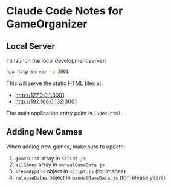 # Claude Code Notes for GameOrganizer

## Local Server
To launch the local development server:
```bash
npx http-server -p 3001
```

This will serve the static HTML files at:
- http://127.0.0.1:3001
- http://192.168.0.132:3001

The main application entry point is `index.html`.

## Adding New Games
When adding new games, make sure to update:
1. `gamesList` array in `script.js`
2. `allGames` array in `manualGameData.js`
3. `steamAppIds` object in `script.js` (for images)
4. `releaseDates` object in `manualGameData.js` (for release years)